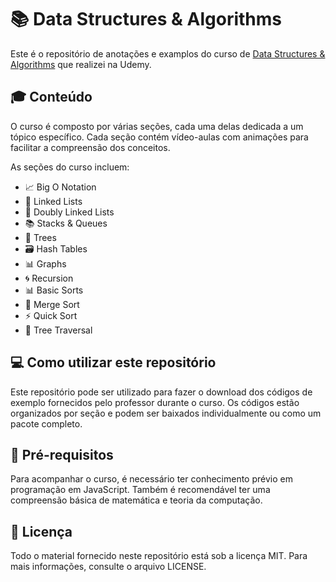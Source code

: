 # 📚 Data Structures & Algorithms

Este é o repositório de anotações e examplos do curso de [Data Structures & Algorithms](https://www.udemy.com/course/data-structures-algorithms-javascript/) que realizei na Udemy.


## 🎓 Conteúdo

O curso é composto por várias seções, cada uma delas dedicada a um tópico específico. Cada seção contém vídeo-aulas com animações para facilitar a compreensão dos conceitos.

As seções do curso incluem:

-   📈 Big O Notation
-   🔗 Linked Lists
-   🔄 Doubly Linked Lists
-   📚 Stacks & Queues
-   🌳 Trees
-   🗃️ Hash Tables
-   📊 Graphs
-   🌀 Recursion
-   📊 Basic Sorts
-   🔀 Merge Sort
-   ⚡ Quick Sort
-   🌲 Tree Traversal

## 💻 Como utilizar este repositório

Este repositório pode ser utilizado para fazer o download dos códigos de exemplo fornecidos pelo professor durante o curso. Os códigos estão organizados por seção e podem ser baixados individualmente ou como um pacote completo.

## 📝 Pré-requisitos

Para acompanhar o curso, é necessário ter conhecimento prévio em programação em JavaScript. Também é recomendável ter uma compreensão básica de matemática e teoria da computação.

## 📄 Licença

Todo o material fornecido neste repositório está sob a licença MIT. Para mais informações, consulte o arquivo LICENSE.